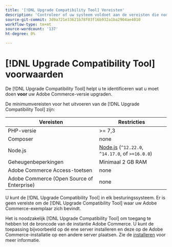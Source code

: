 ```yaml
---
title: '[!DNL Upgrade Compatibility Tool] Vereisten'
description: 'Controleer of uw systeem voldoet aan de vereisten die nodig zijn om het [!DNL Upgrade Compatibility Tool] voor uw Adobe Commerce-project. '
source-git-commit: 3d9a721e33621b78f03f16b932a1ba2904ae4010
workflow-type: tm+mt
source-wordcount: '137'
ht-degree: 0%

---
```



# [!DNL Upgrade Compatibility Tool] voorwaarden

De [!DNL Upgrade Compatibility Tool] helpt u te identificeren wat u moet doen **voor** uw Adobe Commerce-versie upgraden.

De minimumvereisten voor het uitvoeren van de [!DNL Upgrade Compatibility Tool] zijn:

| **Vereisten** | **Restricties** |
|----------------|-----------------|
| PHP-versie | >= 7,3 |
| Composer | none |
| Node.js | [Node.js](https://nodejs.org/) (`^12.22.0`, `^14.17.0`, of `>=16.0.0`) |
| Geheugenbeperkingen | Minimaal 2 GB RAM |
| Adobe Commerce Access-toetsen | none |
| Adobe Commerce (Open Source of Enterprise) | none |

U kunt de [!DNL Upgrade Compatibility Tool] in elk besturingssysteem. Er is geen vereiste om de [!DNL Upgrade Compatibility Tool] waar uw Adobe Commerce-exemplaar zich bevindt.

Het is noodzakelijk [!DNL Upgrade Compatibility Tool] om toegang te hebben tot de broncode van de instantie Adobe Commerce. U kunt de toepassing bijvoorbeeld op de ene server installeren en deze op de Adobe Commerce-installatie op een andere server plaatsen. Zie de [installeren](../upgrade-compatibility-tool/install.md) voor meer informatie.
